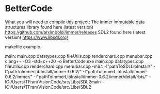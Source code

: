 # BetterCode

What you will need to compile this project:
The immer immutable data structures library found here (latest version) https://github.com/arximboldi/immer/releases
SDL2 found here (latest version) https://www.libsdl.org/

makefile example

main: main.cpp datatypes.cpp fileUtils.cpp renderchars.cpp menubar.cpp
	clang++ -O3 -std=c++20 -o BetterCode.exe main.cpp datatypes.cpp fileUtils.cpp renderchars.cpp menubar.cpp -m64 -I"pathToSDLLibInstall/" -I"pathToImmerLibInstall/immer-0.6.2/" -I"pathToImmerLibInstall/immer-0.6.2/immer/" -I"pathToImmerLibInstall/immer-0.6.2/immer/detail/rbts/" -lC:/Users/TFran/VisionCode/src/Libs/SDL2main -lC:/Users/TFran/VisionCode/src/Libs/SDL2